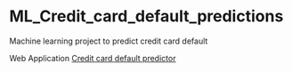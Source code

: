 # ML_Credit_card_default_predictions
Machine learning project to predict credit card default

Web Application [Credit card default predictor](https://credit-default-1.herokuapp.com/)

